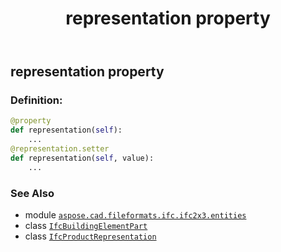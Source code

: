 ﻿---
title: representation property
second_title: Aspose.CAD for Python via .NET API References
description: 
type: docs
weight: 120
url: /python-net/aspose.cad.fileformats.ifc.ifc2x3.entities/ifcbuildingelementpart/representation/
is_root: false
---

## representation property

### Definition:
```python
@property
def representation(self):
    ...
@representation.setter
def representation(self, value):
    ...
```

### See Also
* module [`aspose.cad.fileformats.ifc.ifc2x3.entities`](../../)
* class [`IfcBuildingElementPart`](/cad/python-net/aspose.cad.fileformats.ifc.ifc2x3.entities/ifcbuildingelementpart)
* class [`IfcProductRepresentation`](/cad/python-net/aspose.cad.fileformats.ifc.ifc2x3.entities/ifcproductrepresentation)
